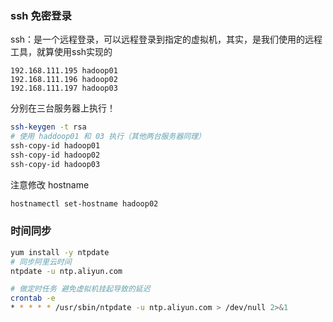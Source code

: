 ### ssh 免密登录

ssh：是一个远程登录，可以远程登录到指定的虚拟机，其实，是我们使用的远程工具，就算使用ssh实现的



```
192.168.111.195 hadoop01
192.168.111.196 hadoop02
192.168.111.197 hadoop03
```



分别在三台服务器上执行！

```sh
ssh-keygen -t rsa
# 使用 haddoop01 和 03 执行（其他两台服务器同理）
ssh-copy-id hadoop01
ssh-copy-id hadoop02
ssh-copy-id hadoop03
```

注意修改 hostname

```sh
hostnamectl set-hostname hadoop02
```



### 时间同步

```sh
yum install -y ntpdate
# 同步阿里云时间
ntpdate -u ntp.aliyun.com

# 做定时任务 避免虚拟机挂起导致的延迟
crontab -e
* * * * * /usr/sbin/ntpdate -u ntp.aliyun.com > /dev/null 2>&1
```

